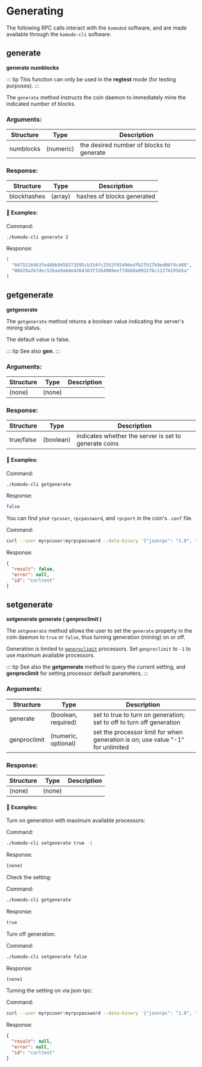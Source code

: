 # Generating

The following RPC calls interact with the `komodod` software, and are made available through the `komodo-cli` software.

## generate

**generate numblocks**

::: tip
This function can only be used in the <b>regtest</b> mode (for testing purposes).
:::

The `generate` method instructs the coin daemon to immediately mine the indicated number of blocks.

### Arguments:

| Structure | Type      | Description                              |
| --------- | --------- | ---------------------------------------- |
| numblocks | (numeric) | the desired number of blocks to generate |

### Response:

| Structure   | Type    | Description                |
| ----------- | ------- | -------------------------- |
| blockhashes | (array) | hashes of blocks generated |

#### :pushpin: Examples:

Command:

```bash
./komodo-cli generate 2
```

Response:

```bash
[
  "0475316d63fe48bb9d58373595cb334fc2553f65496edfb2fb17b9ed06f4c480",
  "00d29a2b7dec52baa9ab8e4264363f32b4989eef7dbb0a9932fbc11274195b5a"
]
```

## getgenerate

**getgenerate**

The `getgenerate` method returns a boolean value indicating the server's mining status.

The default value is false.

::: tip
See also <b>gen</b>.
:::

### Arguments:

| Structure | Type   | Description |
| --------- | ------ | ----------- |
| (none)    | (none) |

### Response:

| Structure  | Type      | Description                                           |
| ---------- | --------- | ----------------------------------------------------- |
| true/false | (boolean) | indicates whether the server is set to generate coins |

#### :pushpin: Examples:

Command:

```bash
./komodo-cli getgenerate
```

Response:

```bash
false
```

You can find your `rpcuser`, `rpcpassword`, and `rpcport` in the coin's `.conf` file.

Command:

```bash
curl --user myrpcuser:myrpcpassword --data-binary '{"jsonrpc": "1.0", "id":"curltest", "method": "getgenerate", "params": [] }' -H 'content-type: text/plain;' http://127.0.0.1:myrpcport/
```

Response:

```json
{
  "result": false,
  "error": null,
  "id": "curltest"
}
```

## setgenerate

**setgenerate generate ( genproclimit )**

The `setgenerate` method allows the user to set the `generate` property in the coin daemon to `true` or `false`, thus turning generation (mining) on or off.

Generation is limited to [`genproclimit`](../installations/common-runtime-parameters.html#genproclimit) processors. Set `genproclimit` to `-1` to use maximum available processors.

::: tip
See also the <b>getgenerate</b> method to query the current setting, and <b>genproclimit</b> for setting processor default parameters.
:::

### Arguments:

| Structure    | Type                | Description                                                                     |
| ------------ | ------------------- | ------------------------------------------------------------------------------- |
| generate     | (boolean, required) | set to true to turn on generation; set to off to turn off generation            |
| genproclimit | (numeric, optional) | set the processor limit for when generation is on; use value "-1" for unlimited |

### Response:

| Structure | Type   | Description |
| --------- | ------ | ----------- |
| (none)    | (none) |

#### :pushpin: Examples:

Turn on generation with maximum available processors:

Command:

```bash
./komodo-cli setgenerate true -1
```

Response:

```bash
(none)
```

Check the setting:

Command:

```bash
./komodo-cli getgenerate
```

Response:

```bash
true
```

Turn off generation:

Command:

```bash
./komodo-cli setgenerate false
```

Response:

```bash
(none)
```

Turning the setting on via json rpc:

Command:

```bash
curl --user myrpcuser:myrpcpassword --data-binary '{"jsonrpc": "1.0", "id":"curltest", "method": "setgenerate", "params": [true, 1] }' -H 'content-type: text/plain;' http://127.0.0.1:myrpcport/
```

Response:

```json
{
  "result": null,
  "error": null,
  "id": "curltest"
}
```
